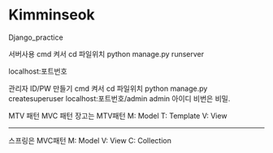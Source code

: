 # Kimminseok
Django_practice

서버사용
cmd 켜서 cd 파일위치
python manage.py runserver

localhost:포트번호

관리자 ID/PW 만들기
cmd 켜서 cd 파일위치
python manage.py createsuperuser
localhost:포트번호/admin 
admin 아이디 비번은 비밀.

MTV 패턴 MVC 패턴 
장고는 MTV패턴
M: Model
T: Template
V: View


--------------------


스프링은 MVC패턴
M: Model
V: View
C: Collection
